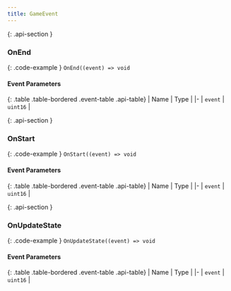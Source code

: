 ```yaml
---
title: GameEvent
---
```







{: .api-section }
### OnEnd




{: .code-example }
`OnEnd((event) => void`
#### Event Parameters

{: .table .table-bordered .event-table .api-table}
| Name | Type |
|-
| `event` | `uint16` |

{: .api-section }
### OnStart




{: .code-example }
`OnStart((event) => void`
#### Event Parameters

{: .table .table-bordered .event-table .api-table}
| Name | Type |
|-
| `event` | `uint16` |

{: .api-section }
### OnUpdateState




{: .code-example }
`OnUpdateState((event) => void`
#### Event Parameters

{: .table .table-bordered .event-table .api-table}
| Name | Type |
|-
| `event` | `uint16` |
